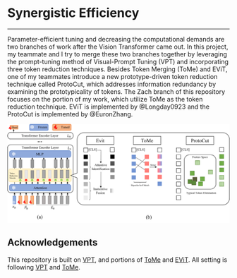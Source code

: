 # Synergistic Efficiency 

------

Parameter-efficient tuning and decreasing the computational demands are two branches of work after the Vision Transformer came out. In this project, my teammate and I try to merge these two branches together by leveraging the prompt-tuning method of Visual-Prompt Tuning (VPT) and incorporating three token reduction techniques. Besides Token Merging (ToMe) and EViT, one of my teammates introduce a new prototype-driven token reduction technique called ProtoCut, which addresses information redundancy by examining the prototypicality of tokens. The Zach branch of this repository focuses on the portion of my work, which utilize ToMe as the token reduction technique. EViT is implemented by @Longday0923 and the ProtoCut is implemented by @EuronZhang.

![teaser](https://github.com/ChuiZhao/EECS_553_Project/blob/Zach/imgs/pipeline.png)

## Acknowledgements

This repository is built on [VPT](https://github.com/kmnp/vpt), and portions of [ToMe](https://github.com/facebookresearch/ToMe) and [EViT](https://github.com/youweiliang/evit). All setting is following [VPT](https://github.com/kmnp/vpt) and [ToMe](https://github.com/facebookresearch/ToMe).

